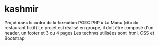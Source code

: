 # kashmir
Projet dans le cadre de la formation POEC PHP à La Manu (site de restaurant fictif)
Le projet est réalisé en groupe, il doit être composé d'un header, un footer et 3 ou 4 pages
Les technos utilisées sont: html, CSS et Bootstrap
